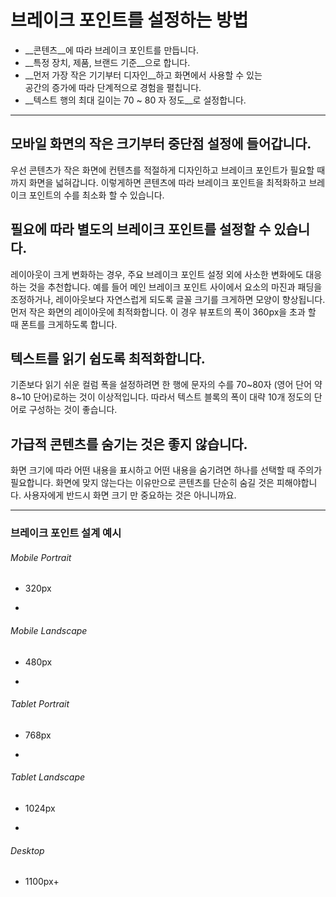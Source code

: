 # 브레이크 포인트를 설정하는 방법

* __콘텐츠__에 따라 브레이크 포인트를 만듭니다.
* __특정 장치, 제품, 브랜드 기준__으로 합니다.
* __먼저 가장 작은 기기부터 디자인__하고 화면에서 사용할 수 있는<br> 공간의 증가에 따라 단계적으로 경험을 펼칩니다.
* __텍스트 행의 최대 길이는 70 ~ 80 자 정도__로 설정합니다.

---

## 모바일 화면의 작은 크기부터 중단점 설정에 들어갑니다.

우선 콘텐츠가 작은 화면에 컨텐츠를 적절하게 디자인하고 브레이크 포인트가 필요할 때까지 화면을 넓혀갑니다. 이렇게하면 콘텐츠에 따라 브레이크 포인트을 최적화하고 브레이크 포인트의 수를 최소화 할 수 있습니다.

## 필요에 따라 별도의 브레이크 포인트를 설정할 수 있습니다.

레이아웃이 크게 변화하는 경우, 주요 브레이크 포인트 설정 외에 사소한 변화에도 대응하는 것을 추천합니다.
예를 들어 메인 브레이크 포인트 사이에서 요소의 마진과 패딩을 조정하거나, 레이아웃보다 자연스럽게 되도록 글꼴 크기를 크게하면 모양이 향상됩니다.
먼저 작은 화면의 레이아웃에 최적화합니다. 이 경우 뷰포트의 폭이 360px을 초과 할 때 폰트를 크게하도록 합니다.

## 텍스트를 읽기 쉽도록 최적화합니다.
기존보다 읽기 쉬운 컬럼 폭을 설정하려면 한 행에 문자의 수를 70~80자 (영어 단어 약 8~10 단어)로하는 것이 이상적입니다.
따라서 텍스트 블록의 폭이 대략 10개 정도의 단어로 구성하는 것이 좋습니다.

## 가급적 콘텐츠를 숨기는 것은 좋지 않습니다.
화면 크기에 따라 어떤 내용을 표시하고 어떤 내용을 숨기려면 하나를 선택할 때 주의가 필요합니다.
화면에 맞지 않는다는 이유만으로 콘텐츠를 단순히 숨길 것은 피해야합니다. 사용자에게 반드시 화면 크기 만 중요하는 것은 아니니까요.

---

### 브레이크 포인트 설계 예시
###### Mobile Portrait
* 320px

-
###### Mobile Landscape
* 480px

-
###### Tablet Portrait
* 768px

-
###### Tablet Landscape
* 1024px

-
###### Desktop
* 1100px+

